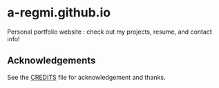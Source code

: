 # a-regmi.github.io
Personal portfolio website : check out my projects, resume, and contact info!

## Acknowledgements

See the [CREDITS](CREDITS.md) file for acknowledgement and thanks.
